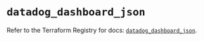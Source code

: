 # `datadog_dashboard_json`

Refer to the Terraform Registry for docs: [`datadog_dashboard_json`](https://registry.terraform.io/providers/datadog/datadog/3.52.0/docs/resources/dashboard_json).
